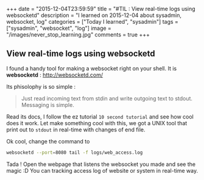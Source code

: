 +++
date = "2015-12-04T23:59:59"
title = "#TIL : View real-time logs using websocketd"
description = "I learned on 2015-12-04 about sysadmin, websocket, log"
categories = ["Today I learned", "sysadmin"]
tags = ["sysadmin", "websocket", "log"]
image = "/images/never_stop_learning.jpg"
comments = true
+++



## View real-time logs using websocketd

I found a handy tool for making a websocket right on your shell.
It is **websocketd** : http://websocketd.com/

Its phisolophy is so simple :
> Just read incoming text from stdin and write outgoing text to stdout. Messaging is simple.

Read its docs, I follow the ez tutorial `10 second tutorial` and see how cool does it work.
Let make something cool with this, we got a UNIX tool that print out to `stdout` in real-time with changes of end file.

Ok cool, change the command to
```bash
websocketd --port=8080 tail -f logs/web_access.log
```

Tada ! Open the webpage that listens the websocket you made and see the magic :D You can tracking access log of website or system in real-time way.
